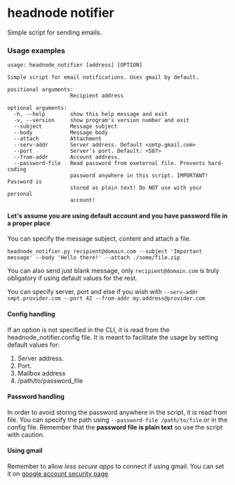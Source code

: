# headnode notifier

Simple script for sending emails.

### Usage examples

```
usage: headnode_notifier [address] [OPTION]

Simple script for email notifications. Uses gmail by default.

positional arguments:
                    Recipient address

optional arguments:
  -h, --help        show this help message and exit
  -v, --version     show program's version number and exit
  --subject         Message subject
  --body            Message body
  --attach          Attachment
  --serv-addr       Server address. Default <smtp.gmail.com>
  --port            Server's port. Default: <587>
  --from-addr       Account address.
  --password-file   Read password from exeternal file. Prevents hard-coding
                    password anywhere in this script. IMPORTANT! Password is
                    stored as plain text! Do NOT use with your personal
                    account!
```

#### Let's assume you are using default account and you have password file in a proper place

You can specify the message subject, content and attach a file.

```
headnode_notifier.py recipient@domain.com --subject 'Important message' --body 'Hello there!' --attach ./some/file.zip
```

You can also send just blank message, only ```recipient@domain.com``` is truly obligatory if using default values for the rest.

You can specify server, port and else if you wish with ```--serv-addr smpt.provider.com --port 42 --from-addr my.address@provider.com```

#### Config handling
If an option is not specified in the CLI, it is read from the headnode_notifier.config file. It is meant to facilitate the usage by setting default values for:

1. Server address.
2. Port.
3. Mailbox address
4. /path/to/password_file


#### Password handling

In order to avoid storing the password anywhere in the script, it is read from file. You can specify the path using ```--password-file /path/to/file``` or in the config file. Remember that the **password file is plain text** so use the script with caution.


#### Using gmail

Remember to allow *less secure apps* to connect if using gmail. You can set it on [google account security page](https://myaccount.google.com/security)
